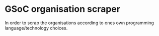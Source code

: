 # GSoC organisation scraper

In order to scrap the organisations according to ones own programming language/technology choices.
